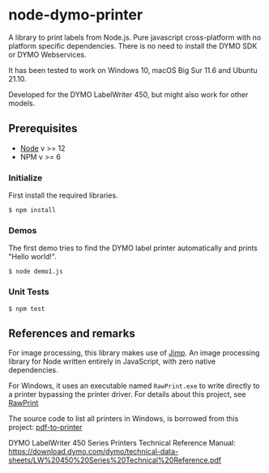 # node-dymo-printer

A library to print labels from Node.js. Pure javascript cross-platform with no platform specific dependencies. 
There is no need to install the DYMO SDK or DYMO Webservices.

It has been tested to work on Windows 10, macOS Big Sur 11.6 and Ubuntu 21.10.

Developed for the DYMO LabelWriter 450, but might also work for other models.


## Prerequisites ##

- [Node](https://www.nodejs.org) v >= 12
- NPM v >= 6


### Initialize

First install the required libraries.

`$ npm install`


### Demos

The first demo tries to find the DYMO label printer automatically and prints "Hello world!".

`$ node demo1.js`


### Unit Tests

`$ npm test`


## References and remarks

For image processing, this library makes use of [Jimp](https://github.com/oliver-moran/jimp). An image processing library for Node written entirely in JavaScript, with zero native dependencies.

For Windows, it uses an executable named `RawPrint.exe` to write directly to a printer bypassing the printer driver. 
For details about this project, see [RawPrint](https://github.com/frogmorecs/RawPrint) 

The source code to list all printers in Windows, is borrowed from this project: [pdf-to-printer](https://github.com/artiebits/pdf-to-printer)

DYMO LabelWriter 450 Series Printers Technical Reference Manual: https://download.dymo.com/dymo/technical-data-sheets/LW%20450%20Series%20Technical%20Reference.pdf
